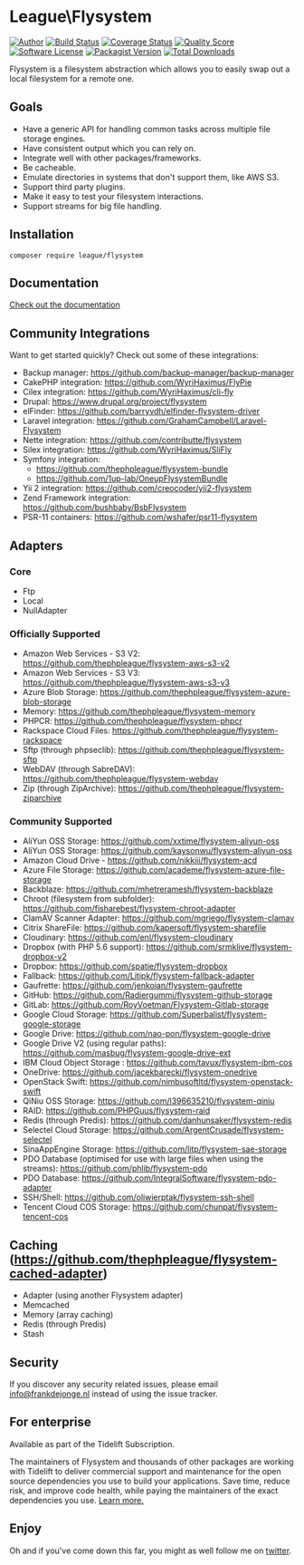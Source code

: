 # League\Flysystem

[![Author](https://img.shields.io/badge/author-@frankdejonge-blue.svg?style=flat-square)](https://twitter.com/frankdejonge)
[![Build Status](https://img.shields.io/travis/thephpleague/flysystem/master.svg?style=flat-square)](https://travis-ci.org/thephpleague/flysystem)
[![Coverage Status](https://img.shields.io/scrutinizer/coverage/g/thephpleague/flysystem.svg?style=flat-square)](https://scrutinizer-ci.com/g/thephpleague/flysystem/code-structure)
[![Quality Score](https://img.shields.io/scrutinizer/g/thephpleague/flysystem.svg?style=flat-square)](https://scrutinizer-ci.com/g/thephpleague/flysystem)
[![Software License](https://img.shields.io/badge/license-MIT-brightgreen.svg?style=flat-square)](LICENSE)
[![Packagist Version](https://img.shields.io/packagist/v/league/flysystem.svg?style=flat-square)](https://packagist.org/packages/league/flysystem)
[![Total Downloads](https://img.shields.io/packagist/dt/league/flysystem.svg?style=flat-square)](https://packagist.org/packages/league/flysystem)

Flysystem is a filesystem abstraction which allows you to easily swap out a local filesystem for a remote one.

## Goals

* Have a generic API for handling common tasks across multiple file storage engines.
* Have consistent output which you can rely on.
* Integrate well with other packages/frameworks.
* Be cacheable.
* Emulate directories in systems that don't support them, like AWS S3.
* Support third party plugins.
* Make it easy to test your filesystem interactions.
* Support streams for big file handling.

## Installation

```
composer require league/flysystem
```

## Documentation

[Check out the documentation](https://flysystem.thephpleague.com/)

## Community Integrations

Want to get started quickly? Check out some of these integrations:

* Backup manager: https://github.com/backup-manager/backup-manager
* CakePHP integration: https://github.com/WyriHaximus/FlyPie
* Cilex integration: https://github.com/WyriHaximus/cli-fly
* Drupal: https://www.drupal.org/project/flysystem
* elFinder: https://github.com/barryvdh/elfinder-flysystem-driver
* Laravel integration: https://github.com/GrahamCampbell/Laravel-Flysystem
* Nette integration: https://github.com/contributte/flysystem
* Silex integration: https://github.com/WyriHaximus/SliFly
* Symfony integration: 
  * https://github.com/thephpleague/flysystem-bundle
  * https://github.com/1up-lab/OneupFlysystemBundle
* Yii 2 integration: https://github.com/creocoder/yii2-flysystem
* Zend Framework integration: https://github.com/bushbaby/BsbFlysystem
* PSR-11 containers: https://github.com/wshafer/psr11-flysystem

## Adapters

### Core
* Ftp
* Local
* NullAdapter

### Officially Supported
* Amazon Web Services - S3 V2: https://github.com/thephpleague/flysystem-aws-s3-v2
* Amazon Web Services - S3 V3: https://github.com/thephpleague/flysystem-aws-s3-v3
* Azure Blob Storage: https://github.com/thephpleague/flysystem-azure-blob-storage
* Memory: https://github.com/thephpleague/flysystem-memory
* PHPCR: https://github.com/thephpleague/flysystem-phpcr
* Rackspace Cloud Files: https://github.com/thephpleague/flysystem-rackspace
* Sftp (through phpseclib): https://github.com/thephpleague/flysystem-sftp
* WebDAV (through SabreDAV): https://github.com/thephpleague/flysystem-webdav
* Zip (through ZipArchive): https://github.com/thephpleague/flysystem-ziparchive

### Community Supported
* AliYun OSS Storage: https://github.com/xxtime/flysystem-aliyun-oss
* AliYun OSS Storage: https://github.com/kaysonwu/flysystem-aliyun-oss
* Amazon Cloud Drive - https://github.com/nikkiii/flysystem-acd
* Azure File Storage: https://github.com/academe/flysystem-azure-file-storage
* Backblaze: https://github.com/mhetreramesh/flysystem-backblaze
* Chroot (filesystem from subfolder): https://github.com/fisharebest/flysystem-chroot-adapter
* ClamAV Scanner Adapter: https://github.com/mgriego/flysystem-clamav
* Citrix ShareFile: https://github.com/kapersoft/flysystem-sharefile
* Cloudinary: https://github.com/enl/flysystem-cloudinary
* Dropbox (with PHP 5.6 support): https://github.com/srmklive/flysystem-dropbox-v2
* Dropbox: https://github.com/spatie/flysystem-dropbox
* Fallback: https://github.com/Litipk/flysystem-fallback-adapter
* Gaufrette: https://github.com/jenkoian/flysystem-gaufrette
* GitHub: https://github.com/Radiergummi/flysystem-github-storage
* GitLab: https://github.com/RoyVoetman/Flysystem-Gitlab-storage
* Google Cloud Storage: https://github.com/Superbalist/flysystem-google-storage
* Google Drive: https://github.com/nao-pon/flysystem-google-drive
* Google Drive V2 (using regular paths): https://github.com/masbug/flysystem-google-drive-ext
* IBM Cloud Object Storage : https://github.com/tavux/flysystem-ibm-cos
* OneDrive: https://github.com/jacekbarecki/flysystem-onedrive
* OpenStack Swift: https://github.com/nimbusoftltd/flysystem-openstack-swift
* QiNiu OSS Storage: https://github.com/l396635210/flysystem-qiniu
* RAID: https://github.com/PHPGuus/flysystem-raid
* Redis (through Predis): https://github.com/danhunsaker/flysystem-redis
* Selectel Cloud Storage: https://github.com/ArgentCrusade/flysystem-selectel
* SinaAppEngine Storage: https://github.com/litp/flysystem-sae-storage
* PDO Database (optimised for use with large files when using the streams): https://github.com/phlib/flysystem-pdo
* PDO Database: https://github.com/IntegralSoftware/flysystem-pdo-adapter
* SSH/Shell: https://github.com/oliwierptak/flysystem-ssh-shell
* Tencent Cloud COS Storage: https://github.com/chunpat/flysystem-tencent-cos

## Caching (https://github.com/thephpleague/flysystem-cached-adapter)

* Adapter (using another Flysystem adapter)
* Memcached
* Memory (array caching)
* Redis (through Predis)
* Stash

## Security

If you discover any security related issues, please email info@frankdejonge.nl instead of using the issue tracker.

## For enterprise

Available as part of the Tidelift Subscription.

The maintainers of Flysystem and thousands of other packages are working with Tidelift to deliver commercial support and maintenance for the open source dependencies you use to build your applications. Save time, reduce risk, and improve code health, while paying the maintainers of the exact dependencies you use. [Learn more.](https://tidelift.com/subscription/pkg/packagist-league-flysystem?utm_source=packagist-league-flysystem&utm_medium=referral&utm_campaign=enterprise&utm_term=repo)

## Enjoy

Oh and if you've come down this far, you might as well follow me on [twitter](https://twitter.com/frankdejonge).
